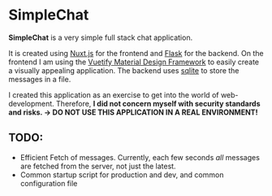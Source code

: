 # SimpleChat

**SimpleChat** is a very simple full stack chat application.

It is created using [Nuxt.js](https://nuxtjs.org) for the frontend and [Flask](https://flask.palletsprojects.com/en/1.1.x/) for the backend.
On the frontend I am using the [Vuetify Material Design Framework](https://vuetifyjs.com/en/) to easily create a visually appealing application. The backend uses [sqlite](https://docs.python.org/3/library/sqlite3.html) to store the messages in a file.

I created this application as an exercise to get into the world of web-development. Therefore, **I did not concern myself with security standards and risks. &rarr; DO NOT USE THIS APPLICATION IN A REAL ENVIRONMENT!**

## TODO:
 - Efficient Fetch of messages. Currently, each few seconds *all* messages are fetched from the server, not just the latest.
 - Common startup script for production and dev, and common configuration file